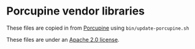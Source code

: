 # Porcupine vendor libraries

These files are copied in from [Porcupine](https://github.com/Picovoice/porcupine) using `bin/update-porcupine.sh`

These files are under an [Apache 2.0 license](https://github.com/Picovoice/porcupine/blob/master/LICENSE).

